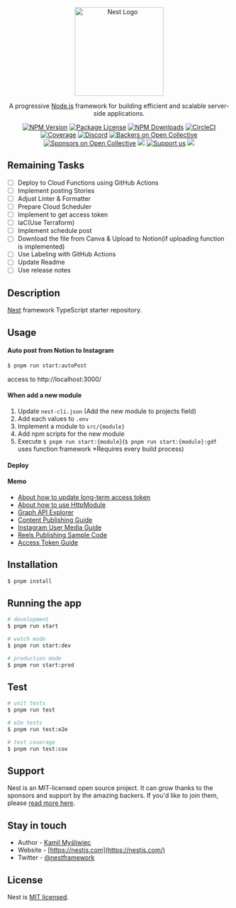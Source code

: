 <p align="center">
  <a href="http://nestjs.com/" target="blank"><img src="https://nestjs.com/img/logo-small.svg" width="200" alt="Nest Logo" /></a>
</p>

[circleci-image]: https://img.shields.io/circleci/build/github/nestjs/nest/master?token=abc123def456
[circleci-url]: https://circleci.com/gh/nestjs/nest

  <p align="center">A progressive <a href="http://nodejs.org" target="_blank">Node.js</a> framework for building efficient and scalable server-side applications.</p>
    <p align="center">
<a href="https://www.npmjs.com/~nestjscore" target="_blank"><img src="https://img.shields.io/npm/v/@nestjs/core.svg" alt="NPM Version" /></a>
<a href="https://www.npmjs.com/~nestjscore" target="_blank"><img src="https://img.shields.io/npm/l/@nestjs/core.svg" alt="Package License" /></a>
<a href="https://www.npmjs.com/~nestjscore" target="_blank"><img src="https://img.shields.io/npm/dm/@nestjs/common.svg" alt="NPM Downloads" /></a>
<a href="https://circleci.com/gh/nestjs/nest" target="_blank"><img src="https://img.shields.io/circleci/build/github/nestjs/nest/master" alt="CircleCI" /></a>
<a href="https://coveralls.io/github/nestjs/nest?branch=master" target="_blank"><img src="https://coveralls.io/repos/github/nestjs/nest/badge.svg?branch=master#9" alt="Coverage" /></a>
<a href="https://discord.gg/G7Qnnhy" target="_blank"><img src="https://img.shields.io/badge/discord-online-brightgreen.svg" alt="Discord"/></a>
<a href="https://opencollective.com/nest#backer" target="_blank"><img src="https://opencollective.com/nest/backers/badge.svg" alt="Backers on Open Collective" /></a>
<a href="https://opencollective.com/nest#sponsor" target="_blank"><img src="https://opencollective.com/nest/sponsors/badge.svg" alt="Sponsors on Open Collective" /></a>
  <a href="https://paypal.me/kamilmysliwiec" target="_blank"><img src="https://img.shields.io/badge/Donate-PayPal-ff3f59.svg"/></a>
    <a href="https://opencollective.com/nest#sponsor"  target="_blank"><img src="https://img.shields.io/badge/Support%20us-Open%20Collective-41B883.svg" alt="Support us"></a>
  <a href="https://twitter.com/nestframework" target="_blank"><img src="https://img.shields.io/twitter/follow/nestframework.svg?style=social&label=Follow"></a>
</p>
  <!--[![Backers on Open Collective](https://opencollective.com/nest/backers/badge.svg)](https://opencollective.com/nest#backer)
  [![Sponsors on Open Collective](https://opencollective.com/nest/sponsors/badge.svg)](https://opencollective.com/nest#sponsor)-->

## Remaining Tasks

- [ ] Deploy to Cloud Functions using GitHub Actions
- [ ] Implement posting Stories
- [ ] Adjust Linter & Formatter
- [ ] Prepare Cloud Scheduler
- [ ] Implement to get access token
- [ ] IaC(Use Terraform)
- [ ] Implement schedule post
- [ ] Download the file from Canva & Upload to Notion(if uploading function is implemented)
- [ ] Use Labeling with GitHub Actions
- [ ] Update Readme
- [ ] Use release notes

## Description

[Nest](https://github.com/nestjs/nest) framework TypeScript starter repository.

## Usage

#### Auto post from Notion to Instagram

```bash
$ pnpm run start:autoPost
```

access to http://localhost:3000/

#### When add a new module

1. Update `nest-cli.json` (Add the new module to projects field)
2. Add each values to `.env`
3. Implement a module to `src/{module}`
4. Add npm scripts for the new module
5. Execute `$ pnpm run start:{module}`(`$ pnpm run start:{module}:gdf` uses function framework \*Requires every build process)

#### Deploy

#### Memo

- [About how to update long-term access token](https://zenn.dev/yamatoiizuka/articles/f2272e2ecea15d)
- [About how to use HttpModule](https://docs.nestjs.com/techniques/http-module)
- [Graph API Explorer](https://developers.facebook.com/tools/explorer/)
- [Content Publishing Guide](https://developers.facebook.com/docs/instagram-api/guides/content-publishing?locale=ja_JP#--------3)
- [Instagram User Media Guide](https://developers.facebook.com/docs/instagram-api/reference/ig-user/media#-----)
- [Reels Publishing Sample Code](https://github.com/fbsamples/reels_publishing_apis/blob/main/insta_reels_publishing_api_sample/index.js)
- [Access Token Guide](https://developers.facebook.com/docs/facebook-login/guides/access-tokens#usertokens)

## Installation

```bash
$ pnpm install
```

## Running the app

```bash
# development
$ pnpm run start

# watch mode
$ pnpm run start:dev

# production mode
$ pnpm run start:prod
```

## Test

```bash
# unit tests
$ pnpm run test

# e2e tests
$ pnpm run test:e2e

# test coverage
$ pnpm run test:cov
```

## Support

Nest is an MIT-licensed open source project. It can grow thanks to the sponsors and support by the amazing backers. If you'd like to join them, please [read more here](https://docs.nestjs.com/support).

## Stay in touch

- Author - [Kamil Myśliwiec](https://kamilmysliwiec.com)
- Website - [https://nestjs.com](https://nestjs.com/)
- Twitter - [@nestframework](https://twitter.com/nestframework)

## License

Nest is [MIT licensed](LICENSE).
